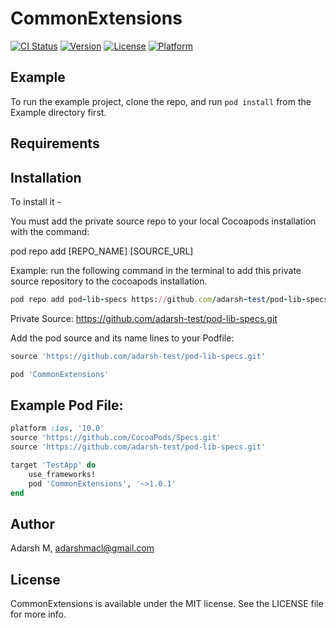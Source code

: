 # CommonExtensions

[![CI Status](https://img.shields.io/travis/adarshmacl/CommonExtensions.svg?style=flat)](https://travis-ci.org/adarshmacl/CommonExtensions)
[![Version](https://img.shields.io/cocoapods/v/CommonExtensions.svg?style=flat)](https://cocoapods.org/pods/CommonExtensions)
[![License](https://img.shields.io/cocoapods/l/CommonExtensions.svg?style=flat)](https://cocoapods.org/pods/CommonExtensions)
[![Platform](https://img.shields.io/cocoapods/p/CommonExtensions.svg?style=flat)](https://cocoapods.org/pods/CommonExtensions)

## Example

To run the example project, clone the repo, and run `pod install` from the Example directory first.

## Requirements

## Installation

To install it - 

You must add the private source repo to your local Cocoapods installation with the command:

pod repo add [REPO_NAME] [SOURCE_URL]

Example: run the following command in the terminal to add this private source repository to the cocoapods installation.
```ruby
pod repo add pod-lib-specs https://github.com/adarsh-test/pod-lib-specs.git
```

Private Source: https://github.com/adarsh-test/pod-lib-specs.git

Add the pod source and its name lines to your Podfile:

```ruby
source 'https://github.com/adarsh-test/pod-lib-specs.git'
```

```ruby
pod 'CommonExtensions'
```

## Example Pod File:

```ruby
platform :ios, '10.0'
source 'https://github.com/CocoaPods/Specs.git'
source 'https://github.com/adarsh-test/pod-lib-specs.git'

target 'TestApp' do
    use_frameworks!
    pod 'CommonExtensions', '~>1.0.1'
end
```

## Author

Adarsh M, adarshmacl@gmail.com

## License

CommonExtensions is available under the MIT license. See the LICENSE file for more info.
